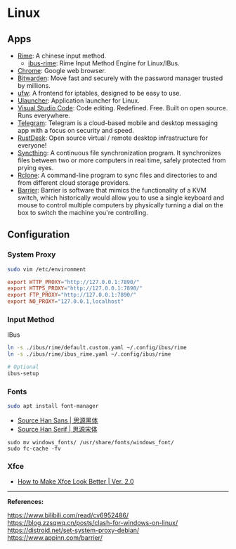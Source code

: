 # Linux

## Apps

- [Rime](https://rime.im/): A chinese input method.
  - [ibus-rime](https://github.com/rime/ibus-rime/): Rime Input Method Engine for Linux/IBus.
- [Chrome](https://www.google.com/chrome/): Google web browser.
- [Bitwarden](https://bitwarden.com/): Move fast and securely with the password manager trusted by millions.
- [ufw](https://code.launchpad.net/ufw): A frontend for iptables, designed to be easy to use.
- [Ulauncher](https://github.com/Ulauncher/Ulauncher/): Application launcher for Linux.
- [Visual Studio Code](https://code.visualstudio.com/): Code editing. Redefined. Free. Built on open source. Runs everywhere.
- [Telegram](https://telegram.org/): Telegram is a cloud-based mobile and desktop messaging app with a focus on security and speed.
- [RustDesk](https://rustdesk.com/): Open source virtual / remote desktop infrastructure for everyone!
- [Syncthing](https://syncthing.net/): A continuous file synchronization program. It synchronizes files between two or more computers in real time, safely protected from prying eyes.
- [Rclone](https://github.com/rclone/rclone): A command-line program to sync files and directories to and from different cloud storage providers.
- [Barrier](https://github.com/debauchee/barrier/): Barrier is software that mimics the functionality of a KVM switch, which historically would allow you to use a single keyboard and mouse to control multiple computers by physically turning a dial on the box to switch the machine you're controlling.

## Configuration

### System Proxy

```sh
sudo vim /etc/environment
```

```conf
export HTTP_PROXY="http://127.0.0.1:7890/"
export HTTPS_PROXY="http://127.0.0.1:7890/"
export FTP_PROXY="http://127.0.0.1:7890/"
export NO_PROXY="127.0.0.1,localhost"
```

### Input Method

IBus

```sh
ln -s ./ibus/rime/default.custom.yaml ~/.config/ibus/rime
ln -s ./ibus/rime/ibus_rime.yaml ~/.config/ibus/rime

# Optional
ibus-setup
```

### Fonts

```sh
sudo apt install font-manager
```

- [Source Han Sans | 思源黑体](https://github.com/adobe-fonts/source-han-sans)
- [Source Han Serif | 思源宋体](https://github.com/adobe-fonts/source-han-serif)

```shell
sudo mv windows_fonts/ /usr/share/fonts/windows_font/
sudo fc-cache -fv
```

### Xfce

- [How to Make Xfce Look Better | Ver. 2.0](https://www.youtube.com/watch?v=gxd2BvUFRJA)

--- 

**References:**

https://www.bilibili.com/read/cv6952486/
https://blog.zzsqwq.cn/posts/clash-for-windows-on-linux/
https://distroid.net/set-system-proxy-debian/
https://www.appinn.com/barrier/